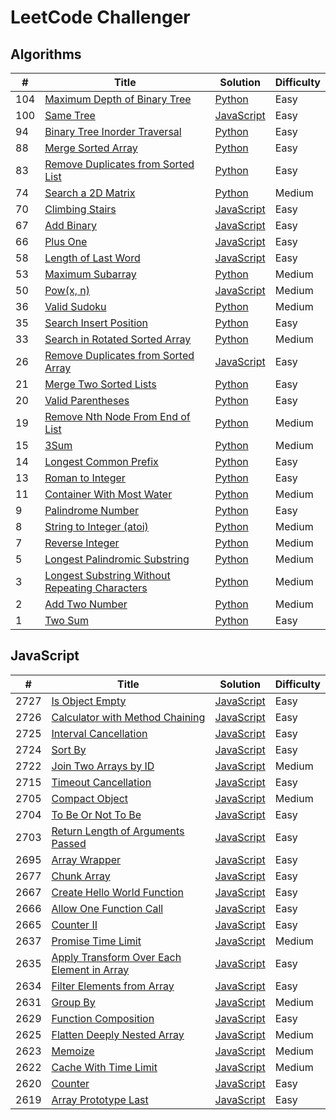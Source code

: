 # LeetCode Challenger

## Algorithms
| # | Title | Solution | Difficulty |
| - | ----- | -------- | ---------- |
| 104 | [Maximum Depth of Binary Tree](https://leetcode.com/problems/maximum-depth-of-binary-tree/) | [Python](./algorithms/maximum_depth_of_binary_tree.py) | Easy |
| 100 | [Same Tree](https://leetcode.com/problems/same-tree/) | [JavaScript](./algorithms/same_tree.js) | Easy |
| 94 | [Binary Tree Inorder Traversal](https://leetcode.com/problems/binary-tree-inorder-traversal/) | [Python](./algorithms/binary_tree_inorder_traversal.py) | Easy |
| 88 | [Merge Sorted Array](https://leetcode.com/problems/merge-sorted-array/) | [Python](./algorithms/merge_sorted_array.py) | Easy |
| 83 | [Remove Duplicates from Sorted List](https://leetcode.com/problems/remove-duplicates-from-sorted-list/) | [Python](./algorithms/remove_duplicates_from_sorted_list.py) | Easy |
| 74 | [Search a 2D Matrix](https://leetcode.com/problems/search-a-2d-matrix/) | [Python](./algorithms/search_a_2d_matrix.py) | Medium |
| 70 | [Climbing Stairs](https://leetcode.com/problems/climbing-stairs/) | [JavaScript](./algorithms/climbing_stairs.js) | Easy |
| 67 | [Add Binary](https://leetcode.com/problems/add-binary/) | [JavaScript](./algorithms/add_binary.js) | Easy |
| 66 | [Plus One](https://leetcode.com/problems/plus-one/) | [JavaScript](./algorithms/plus_one.js) | Easy |
| 58 | [Length of Last Word](https://leetcode.com/problems/length-of-last-word/) | [JavaScript](./algorithms/length_of_last_word.js) | Easy |
| 53 | [Maximum Subarray](https://leetcode.com/problems/maximum-subarray/) | [Python](./algorithms/maximum_subarray.py) | Medium |
| 50 | [Pow(x, n)](https://leetcode.com/problems/powx-n/) | [JavaScript](./algorithms/pow(x,n).js) | Medium |
| 36 | [Valid Sudoku](https://leetcode.com/problems/valid-sudoku/) | [Python](./algorithms/valid_sudoku.py) | Medium |
| 35 | [Search Insert Position](https://leetcode.com/problems/search-insert-position/) | [Python](./algorithms/search_insert_position.py) | Easy
| 33 | [Search in Rotated Sorted Array](https://leetcode.com/problems/search-in-rotated-sorted-array/) | [Python](./algorithms/search_in_rotated_sorted_array.py) | Medium |
| 26 | [Remove Duplicates from Sorted Array](https://leetcode.com/problems/remove-duplicates-from-sorted-array/) | [JavaScript](./algorithms/remove_duplicates_from_sorted_array.js) | Easy |
| 21 | [Merge Two Sorted Lists](https://leetcode.com/problems/merge-two-sorted-lists/) | [Python](./algorithms/merge_two_sorted_lists.py) | Easy |
| 20 | [Valid Parentheses](https://leetcode.com/problems/valid-parentheses/) | [Python](./algorithms/valid_parentheses.py) | Easy |
| 19 | [Remove Nth Node From End of List](https://leetcode.com/problems/remove-nth-node-from-end-of-list/) | [Python](./algorithms/remove_nth_node_from_end_of_list.py) | Medium |
| 15 | [3Sum](https://leetcode.com/problems/3sum/) | [Python](./algorithms/3sum.py) | Medium |
| 14 | [Longest Common Prefix](https://leetcode.com/problems/longest-common-prefix/) | [Python](./algorithms/longest_common_prefix.py) | Easy |
| 13 | [Roman to Integer](https://leetcode.com/problems/roman-to-integer/) | [Python](./algorithms/roman_to_integer.py) | Easy |
| 11 | [Container With Most Water](https://leetcode.com/problems/container-with-most-water/) | [Python](./algorithms/container_with_most_water.py) | Medium |
| 9 | [Palindrome Number](https://leetcode.com/problems/palindrome-number/) | [Python](./algorithms/palindrome_number.py) | Easy |
| 8 | [String to Integer (atoi)](https://leetcode.com/problems/string-to-integer-atoi/) | [Python](./algorithms/string_to_integer.py) | Medium |
| 7 | [Reverse Integer](https://leetcode.com/problems/reverse-integer/) | [Python](./algorithms/reverse_integer.py) | Medium |
| 5 | [Longest Palindromic Substring](https://leetcode.com/problems/longest-palindromic-substring/) | [Python](./algorithms/longest_palindromic_substring.py) | Medium |
| 3 | [Longest Substring Without Repeating Characters](https://leetcode.com/problems/longest-substring-without-repeating-characters/) | [Python](./algorithms/longest_substring_without_repeating_characters.py) | Medium |
| 2 | [Add Two Number](https://leetcode.com/problems/add-two-numbers/) | [Python](./algorithms/add_two_numbers.py) | Medium |
| 1 | [Two Sum](https://leetcode.com/problems/two-sum/) | [Python](./algorithms/two_sum.py) | Easy |

## JavaScript
| # | Title | Solution | Difficulty |
| - | ----- | -------- | ---------- |
| 2727 | [Is Object Empty](https://leetcode.com/problems/is-object-empty/) | [JavaScript](./javascript/is_object_empty.js) | Easy |
| 2726 | [Calculator with Method Chaining](https://leetcode.com/problems/calculator-with-method-chaining/) | [JavaScript](./javascript/calculator_with_method_chaining.js) | Easy |
| 2725 | [Interval Cancellation](https://leetcode.com/problems/interval-cancellation/) | [JavaScript](./javascript/interval_cancellation.js) | Easy |
| 2724 | [Sort By](https://leetcode.com/problems/sort-by/) | [JavaScript](./javascript/sort_by.js) | Easy |
| 2722 | [Join Two Arrays by ID](https://leetcode.com/problems/join-two-arrays-by-id/) | [JavaScript](./javascript/join_two_arrays_by_id.js) | Medium |
| 2715 | [Timeout Cancellation](https://leetcode.com/problems/timeout-cancellation/) | [JavaScript](./javascript/timeout_cancellation.js) | Easy |
| 2705 | [Compact Object](https://leetcode.com/problems/compact-object/) | [JavaScript](./javascript/compact_object.js) | Medium |
| 2704 | [To Be Or Not To Be](https://leetcode.com/problems/to-be-or-not-to-be/) | [JavaScript](./javascript/to_be_or_not_to_be.js) | Easy |
| 2703 | [Return Length of Arguments Passed](https://leetcode.com/problems/return-length-of-arguments-passed/) | [JavaScript](./javascript/return_length_of_arguments_passed.js) | Easy |
| 2695 | [Array Wrapper](https://leetcode.com/problems/array-wrapper/) | [JavaScript](./javascript/array_wrapper.js) | Easy |
| 2677 | [Chunk Array](https://leetcode.com/problems/chunk-array/) | [JavaScript](./javascript/chunk_array.js) | Easy |
| 2667 | [Create Hello World Function](https://leetcode.com/problems/create-hello-world-function/) | [JavaScript](./javascript/create_hello_world_function.js) | Easy |
| 2666 | [Allow One Function Call](https://leetcode.com/problems/allow-one-function-call/) | [JavaScript](./javascript/allow_one_function_call.js) | Easy |
| 2665 | [Counter II](https://leetcode.com/problems/counter-ii/) | [JavaScript](./javascript/counter_ii.js) | Easy |
| 2637 | [Promise Time Limit](https://leetcode.com/problems/promise-time-limit/) | [JavaScript](/javascript/promise_time_limit.js) | Medium |
| 2635 | [Apply Transform Over Each Element in Array](https://leetcode.com/problems/apply-transform-over-each-element-in-array/) | [JavaScript](./javascript/apply_transform_over_each_element_in_array.js) | Easy |
| 2634 | [Filter Elements from Array](https://leetcode.com/problems/filter-elements-from-array/) | [JavaScript](./javascript/filter_elements_from_array.js) | Easy |
| 2631 | [Group By](https://leetcode.com/problems/group-by/) | [JavaScript](./javascript/group_by.js) | Medium |
| 2629 | [Function Composition](https://leetcode.com/problems/function-composition/) | [JavaScript](./javascript/function_composition.js) | Easy |
| 2625 | [Flatten Deeply Nested Array](https://leetcode.com/problems/flatten-deeply-nested-array/) | [JavaScript](./javascript/flatten_deeply_nested_array.js) | Medium |
| 2623 | [Memoize](https://leetcode.com/problems/memoize/) | [JavaScript](./javascript/memoize.js) | Medium |
| 2622 | [Cache With Time Limit](https://leetcode.com/problems/cache-with-time-limit/) | [JavaScript](./javascript/cache_with_time_limit.js) | Medium |
| 2620 | [Counter](https://leetcode.com/problems/counter/) | [JavaScript](./javascript/counter.js) | Easy |
| 2619 | [Array Prototype Last](https://leetcode.com/problems/array-prototype-last/) | [JavaScript](./javascript/array_prototype_last.js) | Easy |
